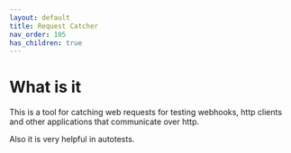 ```yaml
---
layout: default
title: Request Catcher
nav_order: 105
has_children: true
---
```


What is it
==========

This is a tool for catching web requests for testing webhooks, http clients and other applications that communicate over http.

Also it is very helpful in autotests.
